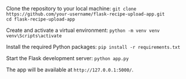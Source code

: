 Clone the repository to your local machine:
``git clone https://github.com/your-username/flask-recipe-upload-app.git`` <br> ``cd flask-recipe-upload-app ``

Create and activate a virtual environment:
``python -m venv venv`` <br> ``venv\Scripts\activate``

Install the required Python packages:
``pip install -r requirements.txt``


Start the Flask development server:
``python app.py``

The app will be available at ``http://127.0.0.1:5000/``.

